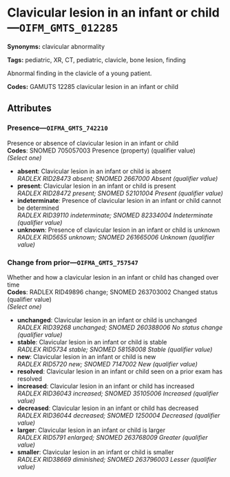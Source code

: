 # Clavicular lesion in an infant or child—`OIFM_GMTS_012285`

**Synonyms:** clavicular abnormality

**Tags:** pediatric, XR, CT, pediatric, clavicle, bone lesion, finding

Abnormal finding in the clavicle of a young patient.

**Codes:** GAMUTS 12285 clavicular lesion in an infant or child

## Attributes

### Presence—`OIFMA_GMTS_742210`

Presence or absence of clavicular lesion in an infant or child  
**Codes**: SNOMED 705057003 Presence (property) (qualifier value)  
*(Select one)*

- **absent**: Clavicular lesion in an infant or child is absent  
_RADLEX RID28473 absent; SNOMED 2667000 Absent (qualifier value)_
- **present**: Clavicular lesion in an infant or child is present  
_RADLEX RID28472 present; SNOMED 52101004 Present (qualifier value)_
- **indeterminate**: Presence of clavicular lesion in an infant or child cannot be determined  
_RADLEX RID39110 indeterminate; SNOMED 82334004 Indeterminate (qualifier value)_
- **unknown**: Presence of clavicular lesion in an infant or child is unknown  
_RADLEX RID5655 unknown; SNOMED 261665006 Unknown (qualifier value)_

### Change from prior—`OIFMA_GMTS_757547`

Whether and how a clavicular lesion in an infant or child has changed over time  
**Codes**: RADLEX RID49896 change; SNOMED 263703002 Changed status (qualifier value)  
*(Select one)*

- **unchanged**: Clavicular lesion in an infant or child is unchanged  
_RADLEX RID39268 unchanged; SNOMED 260388006 No status change (qualifier value)_
- **stable**: Clavicular lesion in an infant or child is stable  
_RADLEX RID5734 stable; SNOMED 58158008 Stable (qualifier value)_
- **new**: Clavicular lesion in an infant or child is new  
_RADLEX RID5720 new; SNOMED 7147002 New (qualifier value)_
- **resolved**: Clavicular lesion in an infant or child seen on a prior exam has resolved  
- **increased**: Clavicular lesion in an infant or child has increased  
_RADLEX RID36043 increased; SNOMED 35105006 Increased (qualifier value)_
- **decreased**: Clavicular lesion in an infant or child has decreased  
_RADLEX RID36044 decreased; SNOMED 1250004 Decreased (qualifier value)_
- **larger**: Clavicular lesion in an infant or child is larger  
_RADLEX RID5791 enlarged; SNOMED 263768009 Greater (qualifier value)_
- **smaller**: Clavicular lesion in an infant or child is smaller  
_RADLEX RID38669 diminished; SNOMED 263796003 Lesser (qualifier value)_